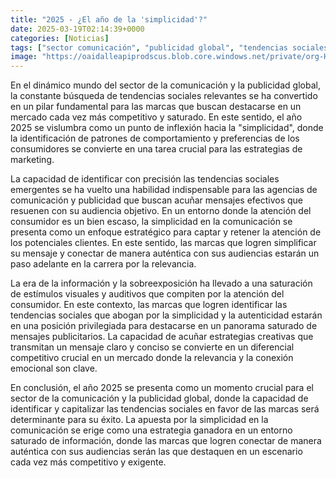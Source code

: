 ```yaml
---
title: "2025 - ¿El año de la 'simplicidad'?"
date: 2025-03-19T02:14:39+0000
categories: [Noticias]
tags: ["sector comunicación", "publicidad global", "tendencias sociales", "simplicidad", "estrategias marketing", "relevancia", "conexión emocional"]
image: "https://oaidalleapiprodscus.blob.core.windows.net/private/org-HKmKxpuNw3Y88lm4EBrIPq0n/user-ZwiCXOggLL8ZNNKE2g7rXFmV/img-zb3a54EzVqA6OTwZlRZXtlCh.png?st=2025-03-19T01%3A14%3A39Z&se=2025-03-19T03%3A14%3A39Z&sp=r&sv=2024-08-04&sr=b&rscd=inline&rsct=image/png&skoid=d505667d-d6c1-4a0a-bac7-5c84a87759f8&sktid=a48cca56-e6da-484e-a814-9c849652bcb3&skt=2025-03-18T07%3A54%3A04Z&ske=2025-03-19T07%3A54%3A04Z&sks=b&skv=2024-08-04&sig=DGZaHzBfktFQOtzgeA/9sCTk1bIfZlr1Tc6XB55nRW0%3D"
---
```


En el dinámico mundo del sector de la comunicación y la publicidad global, la constante búsqueda de tendencias sociales relevantes se ha convertido en un pilar fundamental para las marcas que buscan destacarse en un mercado cada vez más competitivo y saturado. En este sentido, el año 2025 se vislumbra como un punto de inflexión hacia la "simplicidad", donde la identificación de patrones de comportamiento y preferencias de los consumidores se convierte en una tarea crucial para las estrategias de marketing.

La capacidad de identificar con precisión las tendencias sociales emergentes se ha vuelto una habilidad indispensable para las agencias de comunicación y publicidad que buscan acuñar mensajes efectivos que resuenen con su audiencia objetivo. En un entorno donde la atención del consumidor es un bien escaso, la simplicidad en la comunicación se presenta como un enfoque estratégico para captar y retener la atención de los potenciales clientes. En este sentido, las marcas que logren simplificar su mensaje y conectar de manera auténtica con sus audiencias estarán un paso adelante en la carrera por la relevancia.

La era de la información y la sobreexposición ha llevado a una saturación de estímulos visuales y auditivos que compiten por la atención del consumidor. En este contexto, las marcas que logren identificar las tendencias sociales que abogan por la simplicidad y la autenticidad estarán en una posición privilegiada para destacarse en un panorama saturado de mensajes publicitarios. La capacidad de acuñar estrategias creativas que transmitan un mensaje claro y conciso se convierte en un diferencial competitivo crucial en un mercado donde la relevancia y la conexión emocional son clave.

En conclusión, el año 2025 se presenta como un momento crucial para el sector de la comunicación y la publicidad global, donde la capacidad de identificar y capitalizar las tendencias sociales en favor de las marcas será determinante para su éxito. La apuesta por la simplicidad en la comunicación se erige como una estrategia ganadora en un entorno saturado de información, donde las marcas que logren conectar de manera auténtica con sus audiencias serán las que destaquen en un escenario cada vez más competitivo y exigente.
    
